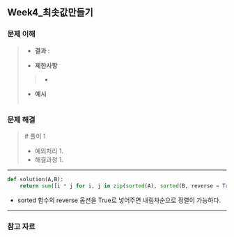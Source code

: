 ## Week4_최솟값만들기



### 문제 이해

> - **결과**
>   : 
>
> - **제한사항**
>   
> > - 
>
> - **예시**
>
>   ```markdown
>   
>   ```
>



### 문제 해결

> \# 풀이 1
>
> - 예외처리
>   1. 
> - 해결과정
>   1. 

---

```python
def solution(A,B):
    return sum([i * j for i, j in zip(sorted(A), sorted(B, reverse = True))])
```

- sorted 함수의 reverse 옵션을 True로 넣어주면 내림차순으로 정렬이 가능하다.

---



### 참고 자료

